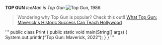 **TOP GUN**
*IceMan is Top Gun*
![Top Gun, 1986](TopGun86.jpg)

>Wondering why Top Gun is popular? Check this out!!
[What Top Gun: Maverick's Historic Success Can Teach Hollywood](https://www.denofgeek.com/movies/top-gun-maverick-success-can-teach-hollywood/)

'''
public class Print
{
    public static void main(String[] args)
    {
        System.out.println("Top Gun: Maverick, 2022");
    }
}
'''